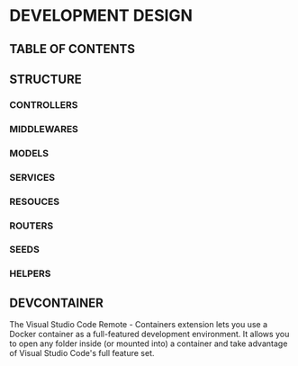 # DEVELOPMENT DESIGN
## TABLE OF CONTENTS
## STRUCTURE
### CONTROLLERS
### MIDDLEWARES
### MODELS
### SERVICES
### RESOUCES
### ROUTERS
### SEEDS
### HELPERS

## DEVCONTAINER

The Visual Studio Code Remote - Containers extension lets you use a Docker container as a full-featured development environment. It allows you to open any folder inside (or mounted into) a container and take advantage of Visual Studio Code's full feature set.
